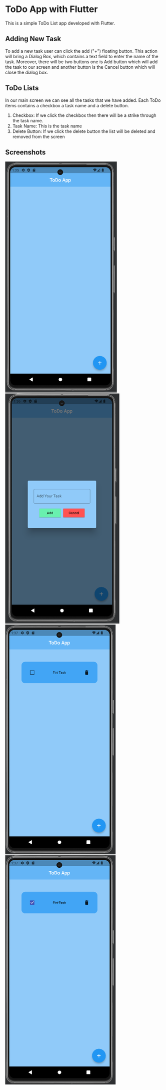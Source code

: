 # ToDo App with Flutter

This is a simple ToDo List app developed with Flutter.

## Adding New Task

To add a new task user can click the add ("+") floating button. This action will bring a Dialog Box,
which contains a text field to enter the name of the task. Moreover, there will be two buttons one
is Add button which will add the task to our screen and another button is the Cancel button which will
close the dialog box.

## ToDo Lists

In our main screen we can see all the tasks that we have added. Each ToDo items contains a checkbox
a task name and a delete button.

1. Checkbox: If we click the checkbox then there will be a strike through the task name.
2. Task Name: This is the task name
3. Delete Button: If we click the delete button the list will be deleted and removed from the screen

## Screenshots

![HomeScreen](./gitimages/HomeScreen.PNG)
![Form](./gitimages/Form.PNG)
![TodoItems](./gitimages/Todo.PNG)
![StrikeThrough](./gitimages/strikethrough.PNG)

